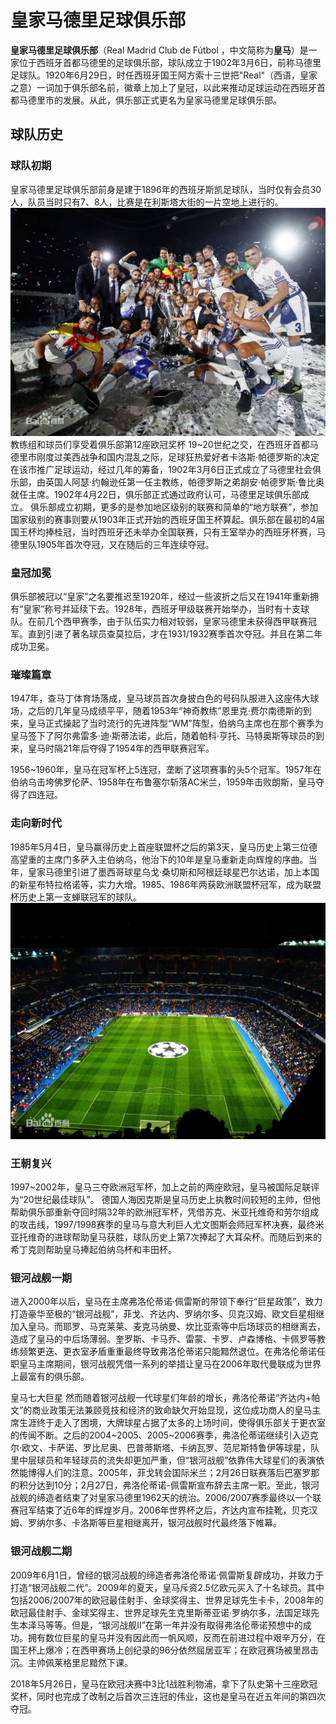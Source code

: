 # 皇家马德里足球俱乐部

**皇家马德里足球俱乐部**（Real Madrid Club de Fútbol ，中文简称为**皇马**）是一家位于西班牙首都马德里的足球俱乐部，球队成立于1902年3月6日，前称马德里足球队。1920年6月29日，时任西班牙国王阿方索十三世把"Real"（西语，皇家之意）一词加于俱乐部名前，徽章上加上了皇冠，以此来推动足球运动在西班牙首都马德里市的发展。从此，俱乐部正式更名为皇家马德里足球俱乐部。

## 球队历史

### 球队初期

皇家马德里足球俱乐部前身是建于1896年的西班牙斯凯足球队，当时仅有会员30人，队员当时只有7、8人，比赛是在利斯塔大街的一片空地上进行的。![64380cd7912397dd9deb88685382b2b7d1a287cf](64380cd7912397dd9deb88685382b2b7d1a287cf.jpg)
 教练组和球员们享受着俱乐部第12座欧冠奖杯 19~20世纪之交，在西班牙首都马德里市刚度过美西战争和国内混乱之际，足球狂热爱好者卡洛斯·帕德罗斯的决定在该市推广足球运动，经过几年的筹备，1902年3月6日正式成立了马德里社会俱乐部，由英国人阿瑟·约翰逊任第一任主教练，帕德罗斯之弟胡安·帕德罗斯·鲁比奥就任主席。1902年4月22日，俱乐部正式通过政府认可，马德里足球俱乐部成立。
俱乐部成立初期，更多的是参加地区级别的联赛和简单的“地方联赛”，参加国家级别的赛事则要从1903年正式开始的西班牙国王杯算起。俱乐部在最初的4届国王杯均捧桂冠，当时西班牙还未举办全国联赛，只有王室举办的西班牙杯赛，马德里队1905年首次夺冠，又在随后的三年连续夺冠。

### 皇冠加冕

俱乐部被冠以“皇家”之名要推迟至1920年，经过一些波折之后又在1941年重新拥有“皇家”称号并延续下去。1928年，西班牙甲级联赛开始举办，当时有十支球队。在前几个西甲赛季，由于队伍实力相对较弱，皇家马德里未获得西甲联赛冠军。直到引进了著名球员查莫拉后，才在1931/1932赛季首次夺冠。并且在第二年成功卫冕。

### 璀璨篇章

1947年，查马丁体育场落成，皇马球员首次身披白色的号码队服进入这座伟大球场，之后的几年皇马成绩平平，随着1953年“神奇教练”恩里克·费尔南德斯的到来，皇马正式操起了当时流行的先进阵型“WM”阵型，伯纳乌主席也在那个赛季为皇马签下了阿尔弗雷多·迪·斯蒂法诺，此后，随着帕科·亨托、马特奥斯等球员的到来，皇马时隔21年后夺得了1954年的西甲联赛冠军。

1956~1960年，皇马在冠军杯上5连冠，垄断了这项赛事的头5个冠军。1957年在伯纳乌击垮佛罗伦萨、1958年在布鲁塞尔斩落AC米兰，1959年击败朗斯，皇马夺得了四连冠。

### 走向新时代

1985年5月4日，皇马赢得历史上首座联盟杯之后的第3天，皇马历史上第三位德高望重的主席门多萨入主伯纳乌，他治下的10年是皇马重新走向辉煌的序曲。当年，皇家马德里引进了墨西哥球星乌戈·桑切斯和阿根廷球星巴尔达诺，加上本国的新星布特拉格诺等，实力大增。1985、1986年两获欧洲联盟杯冠军，成为联盟杯历史上第一支蝉联冠军的球队。![fd039245d688d43f0cbce0b17d1ed21b0ef43b5f](fd039245d688d43f0cbce0b17d1ed21b0ef43b5f.jpg)

### 王朝复兴

1997~2002年，皇马三夺欧洲冠军杯，加上之前的两座欧冠，皇马被国际足联评为“20世纪最佳球队”。
德国人海因克斯是皇马历史上执教时间较短的主帅，但他帮助俱乐部重新夺回时隔32年的欧洲冠军杯，凭借苏克、米亚托维奇和劳尔组成的攻击线，1997/1998赛季的皇马与意大利巨人尤文图斯会师冠军杯决赛，最终米亚托维奇的进球帮助皇马获胜，球队历史上第7次捧起了大耳朵杯。而随后到来的希丁克则帮助皇马捧起伯纳乌杯和丰田杯。

### 银河战舰一期

进入2000年以后，皇马在主席弗洛伦蒂诺·佩雷斯的带领下奉行“巨星政策”，致力打造豪华至极的“银河战舰”，菲戈、齐达内、罗纳尔多、贝克汉姆、欧文巨星相继加入皇马。而耶罗、马克莱莱、麦克马纳曼、坎比亚索等中后场球员的相继离去，造成了皇马的中后场薄弱。奎罗斯、卡马乔、雷蒙、卡罗、卢森博格、卡佩罗等教练频繁更迭、更衣室矛盾重重最终导致弗洛伦蒂诺只能黯然退位。在弗洛伦蒂诺任职皇马主席期间，银河战舰凭借一系列的举措让皇马在2006年取代曼联成为世界上最富有的俱乐部。

 皇马七大巨星 然而随着银河战舰一代球星们年龄的增长，弗洛伦蒂诺“齐达内+帕文”的商业政策无法兼顾竞技和经济的致命缺欠开始显现，这位成功商人的皇马主席生涯终于走入了困境，大牌球星占据了太多的上场时间，使得俱乐部关于更衣室的传闻不断。之后的2004~2005、2005~2006赛季，弗洛伦蒂诺继续引入迈克尔·欧文、卡萨诺、罗比尼奥、巴普蒂斯塔、卡纳瓦罗、范尼斯特鲁伊等球星，队里中层球员和年轻球员的流失却更加严重，但“银河战舰”依靠伟大球星们的表演依然能博得人们的注意。2005年，菲戈转会国际米兰；2月26日联赛落后巴塞罗那的积分达到10分；2月27日，弗洛伦蒂诺-佩雷斯宣布辞去主席一职。至此，银河战舰的缔造者结束了对皇家马德里1962天的统治。2006/2007赛季最终以一个联赛冠军结束了近6年的辉煌岁月。2006年世界杯之后，齐达内宣布挂靴，贝克汉姆、罗纳尔多、卡洛斯等巨星相继离开，银河战舰时代最终落下帷幕。

### 银河战舰二期

2009年6月1日，曾经的银河战舰的缔造者弗洛伦蒂诺·佩雷斯复辟成功，并致力于打造“银河战舰二代”。2009年的夏天，皇马斥资2.5亿欧元买入了十名球员。其中包括2006/2007年的欧冠最佳射手、金球奖得主、世界足球先生卡卡，2008年的欧冠最佳射手、金球奖得主、世界足球先生克里斯蒂亚诺·罗纳尔多，法国足球先生本泽马等等。但是，“银河战舰II”在第一年并没有取得弗洛伦蒂诺预想中的成功。拥有数位巨星的皇马并没有因此而一帆风顺，反而在前进过程中艰辛万分，在国王杯上爆冷；在西甲赛场上创纪录的96分依然屈居亚军；在欧冠赛场被里昂击沉。主帅佩莱格里尼黯然下课。

2018年5月26日，皇马在欧冠决赛中3比1战胜利物浦，拿下了队史第十三座欧冠奖杯，同时也完成了改制之后首次三连冠的伟业，这也是皇马在近五年间的第四次夺冠。
